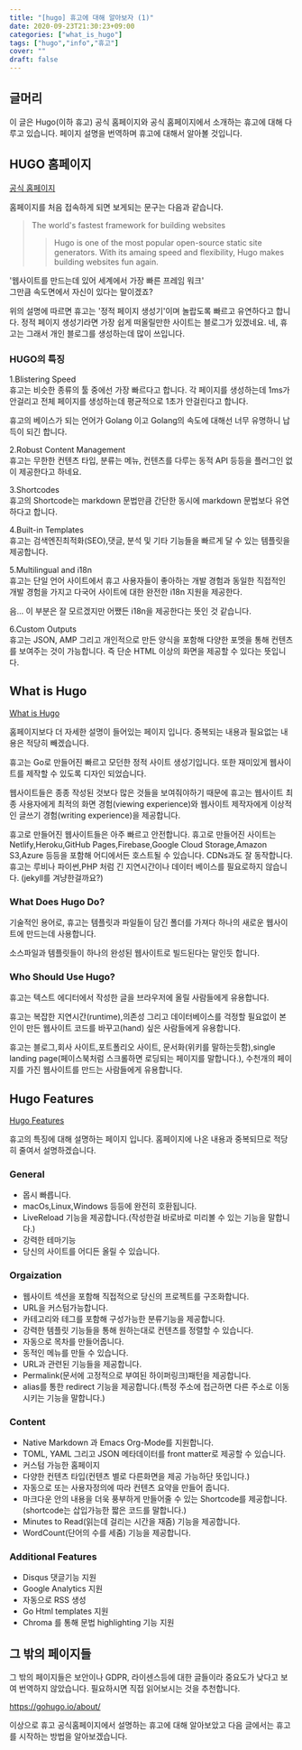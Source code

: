 ```yaml
---
title: "[hugo] 휴고에 대해 알아보자 (1)"
date: 2020-09-23T21:30:23+09:00
categories: ["what_is_hugo"]
tags: ["hugo","info","휴고"]
cover: ""
draft: false 
---
```


## 글머리

이 글은 Hugo(이하 휴고) 공식 홈페이지와 공식 홈페이지에서 소개하는 휴고에 대해 다루고 있습니다. 페이지 설명을 번역하며 휴고에 대해서 알아볼 것입니다.

## HUGO 홈페이지

[공식 홈페이지](http://gohugo.io)

홈페이지를 처음 접속하게 되면 보게되는 문구는 다음과 같습니다.  

> The world's fastest framework for building websites
>> Hugo is one of the most popular open-source static site generators. With its amaing speed and flexibility, Hugo makes building websites fun again.

'웹사이트를 만드는데 있어 세계에서 가장 빠른 프레임 워크'  
그만큼 속도면에서 자신이 있다는 말이겠죠?

위의 설명에 따르면 휴고는 '정적 페이지 생성기'이며 놀랍도록 빠르고 유연하다고 합니다. 정적 페이지 생성기라면 가장 쉽게 떠올릴만한 사이트는 블로그가 있겠네요. 네, 휴고는 그래서 개인 블로그를 생성하는데 많이 쓰입니다. 

### HUGO의 특징

1.Blistering Speed  
휴고는 비슷한 종류의 툴 중에선 가장 빠르다고 합니다. 각 페이지를 생성하는데 1ms가 안걸리고 전체 페이지를 생성하는데 평균적으로 1초가 안걸린다고 합니다.

휴고의 베이스가 되는 언어가 Golang 이고 Golang의 속도에 대해선 너무 유명하니 납득이 되긴 합니다.

2.Robust Content Management  
휴고는 무한한 컨텐츠 타입, 분류는 메뉴, 컨텐츠를 다루는 동적 API 등등을 플러그인 없이 제공한다고 하네요.

3.Shortcodes   
휴고의 Shortcode는 markdown 문법만큼 간단한 동시에 markdown 문법보다 유연하다고 합니다. 

4.Built-in Templates  
휴고는 검색엔진최적화(SEO),댓글, 분석 및 기타 기능들을 빠르게 달 수 있는 템플릿을 제공합니다.

5.Multilingual and i18n  
휴고는 단일 언어 사이트에서 휴고 사용자들이 좋아하는 개발 경험과 동일한 직접적인 개발 경험을 가지고 다국어 사이트에 대한 완전한 i18n 지원을 제공한다. 

음... 이 부분은 잘 모르겠지만 어쨌든 i18n을 제공한다는 뜻인 것 같습니다.

6.Custom Outputs  
휴고는 JSON, AMP 그리고 개인적으로 만든 양식을 포함해 다양한 포멧을 통해 컨텐츠를 보여주는 것이 가능합니다. 즉 단순 HTML 이상의 화면을 제공할 수 있다는 뜻입니다.

## What is Hugo

[What is Hugo](https://gohugo.io/about/what-is-hugo)

홈페이지보다 더 자세한 설명이 들어있는 페이지 입니다. 
중복되는 내용과 필요없는 내용은 적당히 빼겠습니다.

휴고는 Go로 만들어진 빠르고 모던한 정적 사이트 생성기입니다. 또한 재미있게 웹사이트를 제작할 수 있도록 디자인 되었습니다.

웹사이트들은 종종 작성된 것보다 많은 것들을 보여줘야하기 때문에 휴고는 웹사이트 최종 사용자에게 최적의 화면 경험(viewing experience)와 웹사이트 제작자에게 이상적인 글쓰기 경험(writing experience)을 제공합니다. 

휴고로 만들어진 웹사이트들은 아주 빠르고 안전합니다. 휴고로 만들어진 사이트는 Netlify,Heroku,GitHub Pages,Firebase,Google Cloud Storage,Amazon S3,Azure 등등을 포함해 어디에서든 호스트될 수 있습니다. CDNs과도 잘 동작합니다. 휴고는 루비나 파이썬,PHP 처럼 긴 지연시간이나 데이터 베이스를 필요로하지 않습니다. (jekyll를 겨냥한걸까요?)

### What Does Hugo Do?

기술적인 용어로, 휴고는 템플릿과 파일들이 담긴 폴더를 가져다 하나의 새로운 웹사이트에 만드는데 사용합니다.

소스파일과 템플릿들이 하나의 완성된 웹사이트로 빌드된다는 말인듯 합니다.

### Who Should Use Hugo?
 
휴고는 텍스트 에디터에서 작성한 글을 브라우저에 올릴 사람들에게 유용합니다.

휴고는 복잡한 지연시간(runtime),의존성 그리고 데이터베이스를 걱정할 필요없이 본인이 만든 웹사이트 코드를 바꾸고(hand) 싶은 사람들에게 유용합니다.

휴고는 블로그,회사 사이트,포트폴리오 사이트, 문서화(위키를 말하는듯함),single landing page(페이스북처럼 스크롤하면 로딩되는 페이지를 말합니다.), 수천개의 페이지를 가진 웹사이트를 만드는 사람들에게 유용합니다.

## Hugo Features

[Hugo Features](https://gohugo.io/about/features)

휴고의 특징에 대해 설명하는 페이지 입니다. 홈페이지에 나온 내용과 중복되므로 적당히 줄여서 설명하겠습니다.

### General

* 몹시 빠릅니다.
* macOs,Linux,Windows 등등에 완전히 호환됩니다.
* LiveReload 기능을 제공합니다.(작성한걸 바로바로 미리볼 수 있는 기능을 말합니다.)
* 강력한 테마기능
* 당신의 사이트를 어디든 올릴 수 있습니다. 

### Orgaization

* 웹사이트 섹션을 포함해 직접적으로 당신의 프로젝트를 구조화합니다.
* URL을 커스텀가능합니다.
* 카테고리와 테그를 포함해 구성가능한 분류기능을 제공합니다.
* 강력한 템플릿 기능들을 통해 원하는대로 컨텐츠를 정렬할 수 있습니다.   
* 자동으로 목차를 만들어줍니다.
* 동적인 메뉴를 만들 수 있습니다.
* URL과 관련된 기능들을 제공합니다.
* Permalink(문서에 고정적으로 부여된 하이퍼링크)패턴을 제공합니다.
* alias를 통한 redirect 기능을 제공합니다.(특정 주소에 접근하면 다른 주소로 이동시키는 기능을 말합니다.)

### Content
* Native Markdown 과 Emacs Org-Mode를 지원합니다.
* TOML, YAML 그리고 JSON 메타데이터를 front matter로 제공할 수 있습니다. 
* 커스텀 가능한 홈페이지
* 다양한 컨텐츠 타입(컨텐츠 별로 다른화면을 제공 가능하단 뜻입니다.)
* 자동으로 또는 사용자정의에 따라 컨텐츠 요약을 만들어 줍니다.
* 마크다운 안의 내용을 더욱 풍부하게 만들어줄 수 있는 Shortcode를 제공합니다.(shortcode는 삽입가능한 짧은 코드를 말합니다.)
* Minutes to Read(읽는데 걸리는 시간을 재줌) 기능을 제공합니다.
* WordCount(단어의 수를 세줌) 기능을 제공합니다.

### Additional Features
* Disqus 댓글기능 지원
* Google Analytics 지원
* 자동으로 RSS 생성
* Go Html templates 지원
* Chroma 를 통해 문법 highlighting 기능 지원

## 그 밖의 페이지들
그 밖의 페이지들은 보안이나 GDPR, 라이센스등에 대한 글들이라 중요도가 낮다고 보여 번역하지 않았습니다. 필요하시면 직접 읽어보시는 것을 추천합니다.

https://gohugo.io/about/

이상으로 휴고 공식홈페이지에서 설명하는 휴고에 대해 알아보았고 다음 글에서는 휴고를 시작하는 방법을 알아보겠습니다.